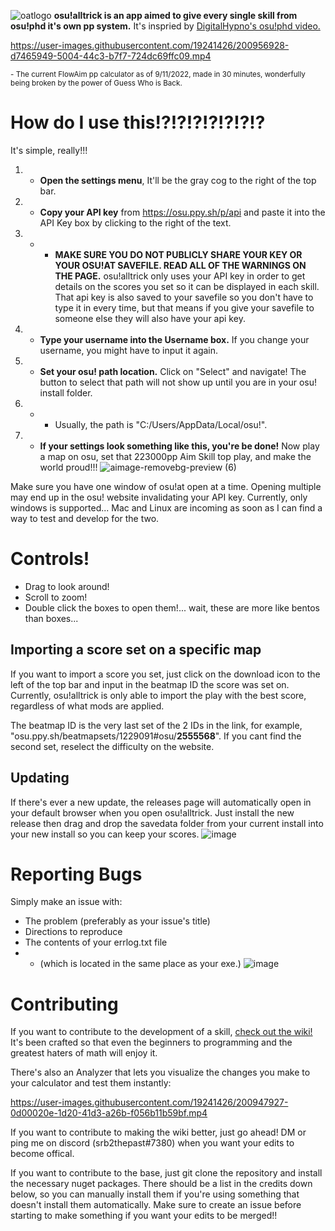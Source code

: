 
![oatlogo](https://user-images.githubusercontent.com/19241426/200944429-65748f64-e1e8-415d-b5a6-1291331385b3.png)
**osu!alltrick is an app aimed to give every single skill from osu!phd it's own pp system.** 
It's inspried by [DigitalHypno's osu!phd video.](https://www.youtube.com/watch?v=uc99yWeP1h4) 

https://user-images.githubusercontent.com/19241426/200956928-d7465949-5004-44c3-b7f7-724dc69ffc09.mp4

<sub> - The current FlowAim pp calculator as of 9/11/2022, made in 30 minutes, wonderfully being broken by the power of Guess Who is Back. </sub>

# How do I use this!?!?!?!?!?!?!?
It's simple, really!!!
1. - **Open the settings menu**, It'll be the gray cog to the right of the top bar.
2. - **Copy your API key** from https://osu.ppy.sh/p/api and paste it into the API Key box by clicking to the right of the text. 
2. - - **MAKE SURE YOU DO NOT PUBLICLY SHARE YOUR KEY OR YOUR OSU!AT SAVEFILE. READ ALL OF THE WARNINGS ON THE PAGE.** osu!alltrick only uses your API key in order to get details on the scores you set so it can be displayed in each skill. That api key is also saved to your savefile so you don't have to type it in every time, but that means if you give your savefile to someone else they will also have your api key.
3. - **Type your username into the Username box.** If you change your username, you might have to input it again.
4. - **Set your osu! path location.** Click on "Select" and navigate! The button to select that path will not show up until you are in your osu! install folder. 
4. - - Usually, the path is "C:/Users/AppData/Local/osu!".
5. - **If your settings look something like this, you're be done!** Now play a map on osu, set that 223000pp Aim Skill top play, and make the world proud!!!
![aimage-removebg-preview (6)](https://user-images.githubusercontent.com/19241426/200733022-36f6aba6-dc27-43a1-940c-75493831dea7.png)

Make sure you have one window of osu!at open at a time. Opening multiple may end up in the osu! website invalidating your API key.
Currently, only windows is supported... Mac and Linux are incoming as soon as I can find a way to test and develop for the two.
# Controls!
- Drag to look around!
- Scroll to zoom!
- Double click the boxes to open them!... wait, these are more like bentos than boxes...

## Importing a score set on a specific map
If you want to import a score you set, just click on the download icon to the left of the top bar and input in the beatmap ID the score was set on. Currently, osu!alltrick is only able to import the play with the best score, regardless of what mods are applied.

The beatmap ID is the very last set of the 2 IDs in the link, for example, "osu.ppy.sh/beatmapsets/1229091#osu/**2555568**". If you cant find the second set, reselect the difficulty on the website.

## Updating
If there's ever a new update, the releases page will automatically open in your default browser when you open osu!alltrick. Just install the new release then drag and drop the savedata folder from your current install into your new install so you can keep your scores.
![image](https://user-images.githubusercontent.com/19241426/200728966-db8ed2fc-f62a-4271-8046-3dcb47c0f8c4.png)

# Reporting Bugs
Simply make an issue with:
- The problem (preferably as your issue's title)
- Directions to reproduce 
- The contents of your errlog.txt file
- - (which is located in the same place as your exe.)
![image](https://user-images.githubusercontent.com/19241426/200729079-14b2911b-9cca-46af-bba4-86d9488c93dd.png)

# Contributing
If you want to contribute to the development of a skill, [check out the wiki!](https://github.com/srb2thepast/osu-alltrick/wiki) It's been crafted so that even the beginners to programming and the greatest haters of math will enjoy it. 

There's also an Analyzer that lets you visualize the changes you make to your calculator and test them instantly:

https://user-images.githubusercontent.com/19241426/200947927-0d00020e-1d20-41d3-a26b-f056b11b59bf.mp4


If you want to contribute to making the wiki better, just go ahead! DM or ping me on discord (srb2thepast#7380) when you want your edits to become offical.

If you want to contribute to the base, just git clone the repository and install the necessary nuget packages. There should be a list in the credits down below, so you can manually install them if you're using something that doesn't install them automatically. 
Make sure to create an issue before starting to make something if you want your edits to be merged!!
